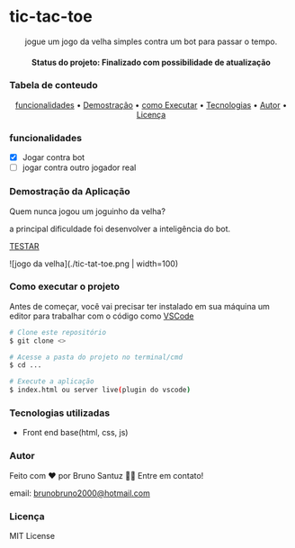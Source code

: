 # tic-tac-toe
<p align="center">jogue um jogo da velha simples contra um bot para passar o tempo.</p>
<h4 align="center"> Status do projeto: Finalizado com possibilidade de atualização</h4>

### Tabela de conteudo

<p align="center">
<a href="#funcionalidades">funcionalidades</a> • 
<a href="#Demostração-da-Aplicação">Demostração</a> • 
<a href="#Como-executar-o-projeto">como Executar</a> • 
<a href="#Tecnologias-utilizadas">Tecnologias</a> •   
<a href="#autor">Autor</a> •
<a href="#licenc-a">Licença</a> 
</p>

### funcionalidades

- [x] Jogar contra bot
- [ ] jogar contra outro jogador real

### Demostração da Aplicação
<p>Quem nunca jogou um joguinho da velha?</p>
<p>a principal dificuldade foi desenvolver a inteligência do bot.</p>
<p><a href="https://bsantuz.github.io/Tic-tac-toe/"> TESTAR </a></p>

![jogo da velha](./tic-tat-toe.png | width=100)


### Como executar o projeto
Antes de começar, você vai precisar ter instalado em sua máquina um editor para trabalhar com o código como [VSCode](https://code.visualstudio.com/)

```bash
# Clone este repositório
$ git clone <>

# Acesse a pasta do projeto no terminal/cmd
$ cd ...

# Execute a aplicação 
$ index.html ou server live(plugin do vscode)

```
            

### Tecnologias utilizadas

* Front end base(html, css, js)

### Autor
Feito com ❤️ por Bruno Santuz 👋🏽 Entre em contato!

email: brunobruno2000@hotmail.com

### Licença
MIT License
